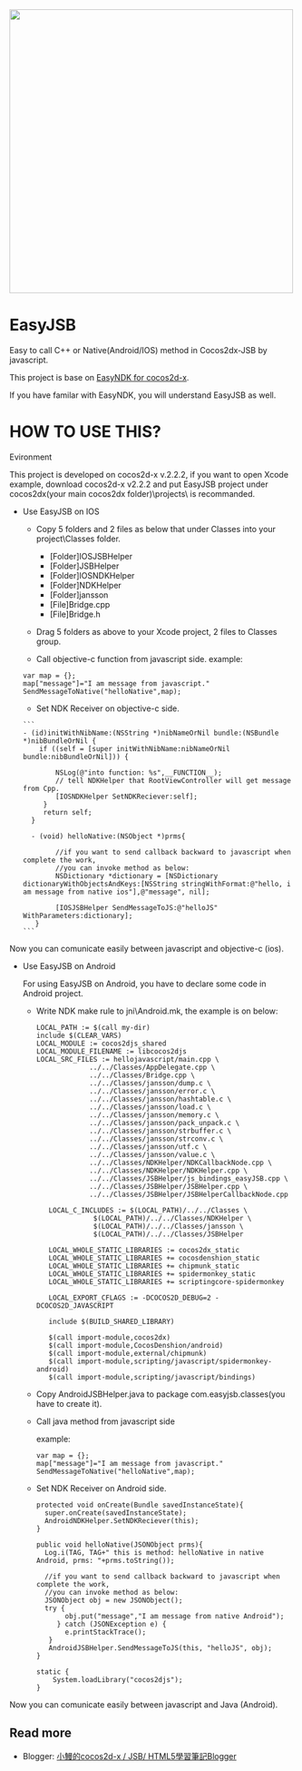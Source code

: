 <img src="https://dl.dropboxusercontent.com/u/12328600/easyjsb1.png" width=500>

EasyJSB
=======

Easy to call C++ or Native(Android/IOS) method in Cocos2dx-JSB by javascript.

This project is base on [EasyNDK for cocos2d-x][1].

If you have familar with EasyNDK, you will understand EasyJSB as well.



HOW TO USE THIS?
================
Evironment

This project is developed on cocos2d-x v.2.2.2, if you want to open Xcode example, download cocos2d-x v2.2.2 
and put EasyJSB project under cocos2dx(your main cocos2dx folder)\projects\ is recommanded.

* Use EasyJSB on IOS

     * Copy 5 folders and 2 files as below that under Classes into your project\Classes folder.
        * [Folder]IOSJSBHelper
        * [Folder]JSBHelper
        * [Folder]IOSNDKHelper
        * [Folder]NDKHelper
        * [Folder]jansson
        * [File]Bridge.cpp
        * [File]Bridge.h

     * Drag 5 folders as above to your Xcode project, 2 files to Classes group.
     
     * Call objective-c function from javascript side.
     example:
     ```
     var map = {};
     map["message"]="I am message from javascript."
     SendMessageToNative("helloNative",map);
     ```

     * Set NDK Receiver on objective-c side.

      ```
      - (id)initWithNibName:(NSString *)nibNameOrNil bundle:(NSBundle *)nibBundleOrNil {
          if ((self = [super initWithNibName:nibNameOrNil bundle:nibBundleOrNil])) {
        
              NSLog(@"into function: %s",__FUNCTION__);
              // tell NDKHelper that RootViewController will get message from Cpp.
              [IOSNDKHelper SetNDKReciever:self];
           }
           return self;
        }
        
        - (void) helloNative:(NSObject *)prms{
        
              //if you want to send callback backward to javascript when complete the work, 
              //you can invoke method as below:
              NSDictionary *dictionary = [NSDictionary dictionaryWithObjectsAndKeys:[NSString stringWithFormat:@"hello, i am message from native ios"],@"message", nil];
            
              [IOSJSBHelper SendMessageToJS:@"helloJS" WithParameters:dictionary];
         }
      ```
      
Now you can comunicate easily between javascript and objective-c (ios).

* Use EasyJSB on Android

  For using EasyJSB on Android,
  you have to declare some code in Android project.

   * Write NDK make rule to jni\Android.mk, the example is on below:
      
      ```
      LOCAL_PATH := $(call my-dir)
      include $(CLEAR_VARS)
      LOCAL_MODULE := cocos2djs_shared
      LOCAL_MODULE_FILENAME := libcocos2djs
      LOCAL_SRC_FILES := hellojavascript/main.cpp \
                   ../../Classes/AppDelegate.cpp \
                   ../../Classes/Bridge.cpp \
                   ../../Classes/jansson/dump.c \
                   ../../Classes/jansson/error.c \
                   ../../Classes/jansson/hashtable.c \
                   ../../Classes/jansson/load.c \
                   ../../Classes/jansson/memory.c \
                   ../../Classes/jansson/pack_unpack.c \
                   ../../Classes/jansson/strbuffer.c \
                   ../../Classes/jansson/strconv.c \
                   ../../Classes/jansson/utf.c \
                   ../../Classes/jansson/value.c \
                   ../../Classes/NDKHelper/NDKCallbackNode.cpp \
                   ../../Classes/NDKHelper/NDKHelper.cpp \
                   ../../Classes/JSBHelper/js_bindings_easyJSB.cpp \
                   ../../Classes/JSBHelper/JSBHelper.cpp \
                   ../../Classes/JSBHelper/JSBHelperCallbackNode.cpp
                   
         LOCAL_C_INCLUDES := $(LOCAL_PATH)/../../Classes \
                    $(LOCAL_PATH)/../../Classes/NDKHelper \
                    $(LOCAL_PATH)/../../Classes/jansson \
                    $(LOCAL_PATH)/../../Classes/JSBHelper
                    
         LOCAL_WHOLE_STATIC_LIBRARIES := cocos2dx_static
         LOCAL_WHOLE_STATIC_LIBRARIES += cocosdenshion_static
         LOCAL_WHOLE_STATIC_LIBRARIES += chipmunk_static
         LOCAL_WHOLE_STATIC_LIBRARIES += spidermonkey_static
         LOCAL_WHOLE_STATIC_LIBRARIES += scriptingcore-spidermonkey
         
         LOCAL_EXPORT_CFLAGS := -DCOCOS2D_DEBUG=2 -DCOCOS2D_JAVASCRIPT
         
         include $(BUILD_SHARED_LIBRARY)
         
         $(call import-module,cocos2dx)
         $(call import-module,CocosDenshion/android)
         $(call import-module,external/chipmunk)
         $(call import-module,scripting/javascript/spidermonkey-android)
         $(call import-module,scripting/javascript/bindings)
       ```
         
   * Copy AndroidJSBHelper.java to package com.easyjsb.classes(you have to create it).
     
   * Call java method from javascript side
       
       example:
       ```
       var map = {};
       map["message"]="I am message from javascript."
       SendMessageToNative("helloNative",map);
       ```
       
   * Set NDK Receiver on Android side.

       ```
       protected void onCreate(Bundle savedInstanceState){
         super.onCreate(savedInstanceState);
         AndroidNDKHelper.SetNDKReciever(this);
	   }
        
       public void helloNative(JSONObject prms){
		 Log.i(TAG, TAG+" this is method: helloNative in native Android, prms: "+prms.toString());
		
		 //if you want to send callback backward to javascript when complete the work, 
         //you can invoke method as below:
		 JSONObject obj = new JSONObject();
		 try {
		      obj.put("message","I am message from native Android");
		    } catch (JSONException e) {
		      e.printStackTrace();
		  }
		  AndroidJSBHelper.SendMessageToJS(this, "helloJS", obj);
	   }
    
       static {
           System.loadLibrary("cocos2djs");
       }
       ```
       
Now you can comunicate easily between javascript and Java (Android).

Read more
----------

   * Blogger: [小鰻的cocos2d-x / JSB/ HTML5學習筆記Blogger][2]

[1]: https://github.com/aajiwani/EasyNDK-for-cocos2dx "EasyNDK for cocos2d-x"
[2]: http://lp43-cocos2dx.blogspot.tw/2014/01/cocos2d-x-jsbeasyjsb-beta.html "小鰻的cocos2d-x / JSB/ HTML5學習筆記"
